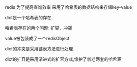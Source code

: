 redis 为了提高查询效率 采用了哈希表的数据结构来存储key-value

dict是一个哈希表的存在

哈希表存在的两个问题: 扩容，冲突

value被包装成了一个redisObject

dict的冲突是采用链表方法进行处理

dict的扩容是采用渐进式的扩容方式,维护了新老两套的哈希表